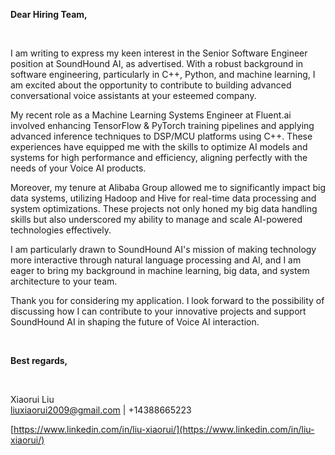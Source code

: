 **Dear Hiring Team,**
&nbsp;

&nbsp;

I am writing to express my keen interest in the Senior Software Engineer position at SoundHound AI, as advertised. With a robust background in software engineering, particularly in C++, Python, and machine learning, I am excited about the opportunity to contribute to building advanced conversational voice assistants at your esteemed company.

My recent role as a Machine Learning Systems Engineer at Fluent.ai involved enhancing TensorFlow & PyTorch training pipelines and applying advanced inference techniques to DSP/MCU platforms using C++. These experiences have equipped me with the skills to optimize AI models and systems for high performance and efficiency, aligning perfectly with the needs of your Voice AI products.

Moreover, my tenure at Alibaba Group allowed me to significantly impact big data systems, utilizing Hadoop and Hive for real-time data processing and system optimizations. These projects not only honed my big data handling skills but also underscored my ability to manage and scale AI-powered technologies effectively.

I am particularly drawn to SoundHound AI's mission of making technology more interactive through natural language processing and AI, and I am eager to bring my background in machine learning, big data, and system architecture to your team.

Thank you for considering my application. I look forward to the possibility of discussing how I can contribute to your innovative projects and support SoundHound AI in shaping the future of Voice AI interaction.
&nbsp;

&nbsp;

**Best regards,** 
&nbsp;

&nbsp;

Xiaorui Liu  
liuxiaorui2009@gmail.com | +14388665223

[https://www.linkedin.com/in/liu-xiaorui/](https://www.linkedin.com/in/liu-xiaorui/)
